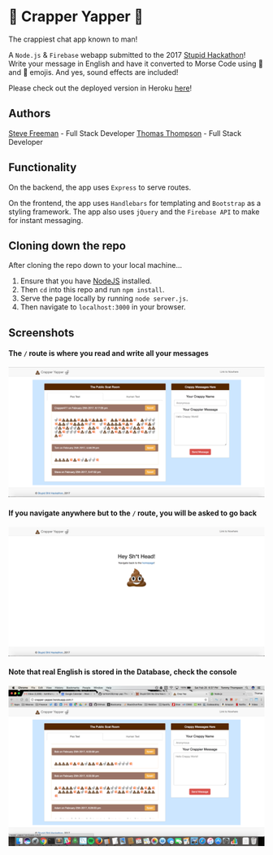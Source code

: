 # :poop: Crapper Yapper :toilet:
The crappiest chat app known to man!

A `Node.js` &amp; `Firebase` webapp submitted to the 2017 [Stupid Hackathon](http://www.stupidhackathon.com/)! Write your message in English and have it converted to Morse Code using :poop: and :toilet: emojis. And yes, sound effects are included!

Please check out the deployed version in Heroku [here](http://crapper-yapper.herokuapp.com/)!


## Authors
[Steve Freeman](https://github.com/sfreeman422) - Full Stack Developer
[Thomas Thompson](https://github.com/tomtom28) - Full Stack Developer


## Functionality
On the backend, the app uses `Express` to serve routes.

On the frontend, the app uses `Handlebars` for templating and `Bootstrap` as a styling framework. The app also uses `jQuery` and the `Firebase API` to make for instant messaging.


## Cloning down the repo
After cloning the repo down to your local machine...
  1. Ensure that you have [NodeJS](https://nodejs.org/en/) installed.
  2. Then `cd` into this repo and run `npm install`.
  4. Serve the page locally by running `node server.js`.
  5. Then navigate to `localhost:3000` in your browser.


## Screenshots
#### The `/` route is where you read and write all your messages
![Home Page](/screenshots/index-page.png)

#### If you navigate anywhere but to the `/` route, you will be asked to go back
![Nowhere Page](/screenshots/nowhere-page.png)

#### Note that real English is stored in the Database, check the console
![Console Log](/screenshots/console-log.png)


